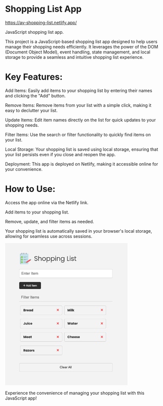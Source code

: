# Shopping List App
https://av-shopping-list.netlify.app/

JavaScript shopping list app.

This project is a JavaScript-based shopping list app designed to help users manage their shopping needs efficiently. It leverages the power of the DOM (Document Object Model), event handling, state management, and local storage to provide a seamless and intuitive shopping list experience.

# Key Features:

Add Items: Easily add items to your shopping list by entering their names and clicking the "Add" button.

Remove Items: Remove items from your list with a simple click, making it easy to declutter your list.

Update Items: Edit item names directly on the list for quick updates to your shopping needs.

Filter Items: Use the search or filter functionality to quickly find items on your list.

Local Storage: Your shopping list is saved using local storage, ensuring that your list persists even if you close and reopen the app.

Deployment: This app is deployed on Netlify, making it accessible online for your convenience.

# How to Use:

Access the app online via the Netlify link.

Add items to your shopping list.

Remove, update, and filter items as needed.

Your shopping list is automatically saved in your browser's local storage, allowing for seamless use across sessions.

<img src="images/screen.png" width="400">

Experience the convenience of managing your shopping list with this JavaScript app!
